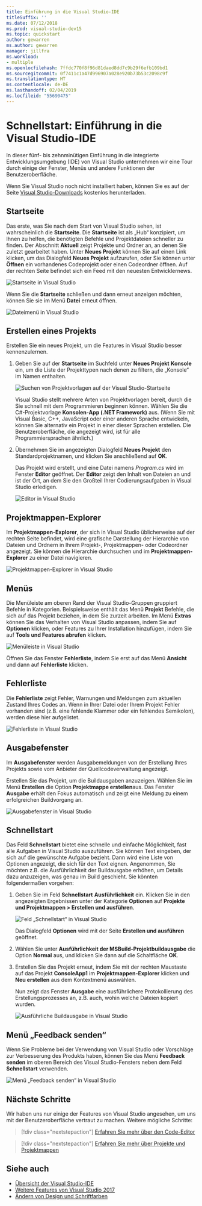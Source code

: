 ```yaml
---
title: Einführung in die Visual Studio-IDE
titleSuffix: ''
ms.date: 07/12/2018
ms.prod: visual-studio-dev15
ms.topic: quickstart
author: gewarren
ms.author: gewarren
manager: jillfra
ms.workload:
- multiple
ms.openlocfilehash: 7ffdc770f8f96d81daed8dd7c9b29f6efb109bd1
ms.sourcegitcommit: 0f7411c1a47d996907a028e920b73b53c2098c9f
ms.translationtype: HT
ms.contentlocale: de-DE
ms.lasthandoff: 02/04/2019
ms.locfileid: "55690475"
---
```

# <a name="quickstart-first-look-at-the-visual-studio-ide"></a>Schnellstart: Einführung in die Visual Studio-IDE

In dieser fünf- bis zehnminütigen Einführung in die integrierte Entwicklungsumgebung (IDE) von Visual Studio unternehmen wir eine Tour durch einige der Fenster, Menüs und andere Funktionen der Benutzeroberfläche.

Wenn Sie Visual Studio noch nicht installiert haben, können Sie es auf der Seite [Visual Studio-Downloads](https://visualstudio.microsoft.com/downloads/?utm_medium=microsoft&utm_source=docs.microsoft.com&utm_campaign=inline+link&utm_content=download+vs2017) kostenlos herunterladen.

## <a name="start-page"></a>Startseite

Das erste, was Sie nach dem Start von Visual Studio sehen, ist wahrscheinlich die **Startseite**. Die **Startseite** ist als „Hub“ konzipiert, um Ihnen zu helfen, die benötigten Befehle und Projektdateien schneller zu finden. Der Abschnitt **Aktuell** zeigt Projekte und Ordner an, an denen Sie zuletzt gearbeitet haben. Unter **Neues Projekt** können Sie auf einen Link klicken, um das Dialogfeld **Neues Projekt** aufzurufen, oder Sie können unter **Öffnen** ein vorhandenes Codeprojekt oder einen Codeordner öffnen. Auf der rechten Seite befindet sich ein Feed mit den neuesten Entwicklernews.

![Startseite in Visual Studio](media/start-page.png)

Wenn Sie die **Startseite** schließen und dann erneut anzeigen möchten, können Sie sie im Menü **Datei** erneut öffnen.

![Dateimenü in Visual Studio](media/quickstart-IDE-file-menu-large.png)

## <a name="create-a-project"></a>Erstellen eines Projekts

Erstellen Sie ein neues Projekt, um die Features in Visual Studio besser kennenzulernen.

1. Geben Sie auf der **Startseite** im Suchfeld unter **Neues Projekt** **Konsole** ein, um die Liste der Projekttypen nach denen zu filtern, die „Konsole“ im Namen enthalten.

   ![Suchen von Projektvorlagen auf der Visual Studio-Startseite](media/start-page-search-templates.png)

   Visual Studio stellt mehrere Arten von Projektvorlagen bereit, durch die Sie schnell mit dem Programmieren beginnen können. Wählen Sie die C#-Projektvorlage **Konsolen-App (.NET Framework)** aus. (Wenn Sie mit Visual Basic, C++, JavaScript oder einer anderen Sprache entwickeln, können Sie alternativ ein Projekt in einer dieser Sprachen erstellen. Die Benutzeroberfläche, die angezeigt wird, ist für alle Programmiersprachen ähnlich.)

1. Übernehmen Sie im angezeigten Dialogfeld **Neues Projekt** den Standardprojektnamen, und klicken Sie anschließend auf **OK**.

   Das Projekt wird erstellt, und eine Datei namens *Program.cs* wird im Fenster **Editor** geöffnet. Der **Editor** zeigt den Inhalt von Dateien an und ist der Ort, an dem Sie den Großteil Ihrer Codierungsaufgaben in Visual Studio erledigen.

   ![Editor in Visual Studio](media/editor.png)

## <a name="solution-explorer"></a>Projektmappen-Explorer

Im **Projektmappen-Explorer**, der sich in Visual Studio üblicherweise auf der rechten Seite befindet, wird eine grafische Darstellung der Hierarchie von Dateien und Ordnern in Ihrem Projekt-, Projektmappen- oder Codeordner angezeigt. Sie können die Hierarchie durchsuchen und im **Projektmappen-Explorer** zu einer Datei navigieren.

![Projektmappen-Explorer in Visual Studio](media/quickstart-IDE-solution-explorer.png)

## <a name="menus"></a>Menüs

Die Menüleiste am oberen Rand der Visual Studio-Gruppen gruppiert Befehle in Kategorien. Beispielsweise enthält das Menü **Projekt** Befehle, die sich auf das Projekt beziehen, in dem Sie zurzeit arbeiten. Im Menü **Extras** können Sie das Verhalten von Visual Studio anpassen, indem Sie auf **Optionen** klicken, oder Features zu Ihrer Installation hinzufügen, indem Sie auf **Tools und Features abrufen** klicken.

![Menüleiste in Visual Studio](media/quickstart-IDE-menu-bar.png)

Öffnen Sie das Fenster **Fehlerliste**, indem Sie erst auf das Menü **Ansicht** und dann auf **Fehlerliste** klicken.

## <a name="error-list"></a>Fehlerliste

Die **Fehlerliste** zeigt Fehler, Warnungen und Meldungen zum aktuellen Zustand Ihres Codes an. Wenn in Ihrer Datei oder Ihrem Projekt Fehler vorhanden sind (z.B. eine fehlende Klammer oder ein fehlendes Semikolon), werden diese hier aufgelistet.

![Fehlerliste in Visual Studio](media/quickstart-IDE-error-list.png)

## <a name="output-window"></a>Ausgabefenster

Im **Ausgabefenster** werden Ausgabemeldungen von der Erstellung Ihres Projekts sowie vom Anbieter der Quellcodeverwaltung angezeigt.

Erstellen Sie das Projekt, um die Buildausgaben anzuzeigen. Wählen Sie im Menü **Erstellen** die Option **Projektmappe erstellen**aus. Das Fenster **Ausgabe** erhält den Fokus automatisch und zeigt eine Meldung zu einem erfolgreichen Buildvorgang an.

![Ausgabefenster in Visual Studio](media/build-output-minimal.png)

## <a name="quick-launch"></a>Schnellstart

Das Feld **Schnellstart** bietet eine schnelle und einfache Möglichkeit, fast alle Aufgaben in Visual Studio auszuführen. Sie können Text eingeben, der sich auf die gewünschte Aufgabe bezieht. Dann wird eine Liste von Optionen angezeigt, die sich für den Text eignen. Angenommen, Sie möchten z.B. die Ausführlichkeit der Buildausgabe erhöhen, um Details dazu anzuzeigen, was genau im Build geschieht. Sie könnten folgendermaßen vorgehen:

1. Geben Sie im Feld **Schnellstart** **Ausführlichkeit** ein. Klicken Sie in den angezeigten Ergebnissen unter der Kategorie **Optionen** auf **Projekte und Projektmappen > Erstellen und ausführen**.

   ![Feld „Schnellstart“ in Visual Studio](media/quickstart-IDE-quick-launch.png)

   Das Dialogfeld **Optionen** wird mit der Seite **Erstellen und ausführen** geöffnet.

1. Wählen Sie unter **Ausführlichkeit der MSBuild-Projektbuildausgabe** die Option **Normal** aus, und klicken Sie dann auf die Schaltfläche **OK**.

1. Erstellen Sie das Projekt erneut, indem Sie mit der rechten Maustaste auf das Projekt **ConsoleApp1** im **Projektmappen-Explorer** klicken und **Neu erstellen** aus dem Kontextmenü auswählen.

   Nun zeigt das Fenster **Ausgabe** eine ausführlichere Protokollierung des Erstellungsprozesses an, z.B. auch, wohin welche Dateien kopiert wurden.

   ![Ausführliche Buildausgabe in Visual Studio](media/build-output-verbose.png)

## <a name="send-feedback-menu"></a>Menü „Feedback senden“

Wenn Sie Probleme bei der Verwendung von Visual Studio oder Vorschläge zur Verbesserung des Produkts haben, können Sie das Menü **Feedback senden** im oberen Bereich des Visual Studio-Fensters neben dem Feld **Schnellstart** verwenden.

![Menü „Feedback senden“ in Visual Studio](media/quickstart-IDE-send-feedback.png)

## <a name="next-steps"></a>Nächste Schritte

Wir haben uns nur einige der Features von Visual Studio angesehen, um uns mit der Benutzeroberfläche vertraut zu machen. Weitere mögliche Schritte:

> [!div class="nextstepaction"]
> [Erfahren Sie mehr über den Code-Editor](../get-started/tutorial-editor.md)

> [!div class="nextstepaction"]
> [Erfahren Sie mehr über Projekte und Projektmappen](../get-started/tutorial-projects-solutions.md)

## <a name="see-also"></a>Siehe auch

- [Übersicht der Visual Studio-IDE](../get-started/visual-studio-ide.md)
- [Weitere Features von Visual Studio 2017](../ide/advanced-feature-overview.md)
- [Ändern von Design und Schriftfarben](../ide/quickstart-personalize-the-ide.md)
